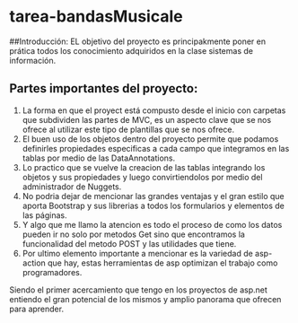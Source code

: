 # tarea-bandasMusicale

##Introducción:
EL objetivo del proyecto es principakmente poner en prática todos los conocimiento adquiridos en la clase sistemas de información.
## Partes importantes del proyecto:
1. La forma en que el proyect está compusto desde el inicio con carpetas que subdividen las partes de MVC,  es un aspecto clave que se nos ofrece al utilizar este tipo de plantillas que se nos ofrece.
2. El buen uso de los objetos dentro del proyecto permite que  podamos definirles propiedades especificas a cada campo que integramos en las tablas por medio de las DataAnnotations.
3. Lo practico que se vuelve la creacion de las tablas integrando los objetos y sus propiedades y luego convirtiendolos por medio del administrador de Nuggets.
4. No podria dejar de mencionar las grandes ventajas y el gran estilo que aporta Bootstrap y sus librerias a todos los formularios y elementos de las páginas.
5. Y algo que me llamo la atencion es todo el proceso de como los datos pueden ir no solo por metodos Get sino que encontramos la funcionalidad del metodo POST y las utilidades que tiene.
6. Por ultimo elemento importante a mencionar es la variedad de asp-action que hay, estas herramientas de asp optimizan el trabajo como programadores.

Siendo el primer acercamiento que tengo en los proyectos de asp.net entiendo el gran potencial de los mismos y amplio panorama que ofrecen para aprender.
